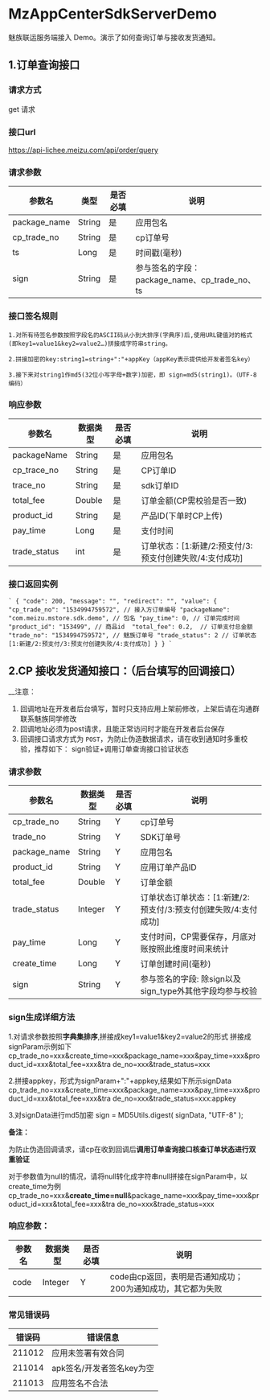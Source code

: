 # MzAppCenterSdkServerDemo

魅族联运服务端接入 Demo。演示了如何查询订单与接收发货通知。

## 1.订单查询接口 
### 请求方式
get 请求
### 接口url

https://api-lichee.meizu.com/api/order/query

### 请求参数
| 参数名 | 类型 | 是否必填 | 说明 |
| ------ | ------ | ------ | ------ |
| package_name | String | 是 | 应用包名 |
| cp_trade_no | String | 是 | cp订单号 |
| ts | Long | 是 | 时间戳(毫秒) |
| sign | String | 是 | 参与签名的字段：package_name、cp_trade_no、ts |

### 接口签名规则
    1.对所有待签名参数按照字段名的ASCII码从小到大排序(字典序)后,使用URL键值对的格式(即key1=value1&key2=value2…)拼接成字符串string。

    2.拼接加密的key:string1=string+":"+appKey（appKey表示提供给开发者签名key）

    3.接下来对string1作md5(32位小写字母+数字)加密，即 sign=md5(string1)。（UTF-8编码）

### 响应参数

| 参数名 | 数据类型 | 是否必填 | 说明 |
| ------ | ------ | ------ | ------ |
| packageName	| String | 是 | 应用包名
| cp_trace_no	| String | 是 | CP订单ID
| trace_no	| String | 是 | sdk订单ID
| total_fee	| Double | 是 | 订单金额(CP需校验是否一致)
| product_id | String | 是 | 产品ID(下单时CP上传)
| pay_time	| Long | 是 | 支付时间
| trade_status	| int | 是 | 订单状态：[1:新建/2:预支付/3:预支付创建失败/4:支付成功]

### 接口返回实例
`` `
{
	"code": 200,
	"message": "",
	"redirect": "",
	"value": {
		"cp_trade_no": "1534994759572", // 接入方订单编号
		"packageName": "com.meizu.mstore.sdk.demo", // 包名
		"pay_time": 0, // 订单完成时间 
		"product_id": "153499", // 商品id 
		"total_fee": 0.2,  // 订单支付总金额  
		"trade_no": "1534994759572", // 魅族订单号
		"trade_status": 2 // 订单状态 [1:新建/2:预支付/3:预支付创建失败/4:支付成功]
	}
}
` ``
## 2.CP 接收发货通知接口：（后台填写的回调接口）

__注意：
 1. 回调地址在开发者后台填写，暂时只支持应用上架前修改，上架后请在沟通群联系魅族同学修改
 2. 回调地址必须为post请求，且能正常访问时才能在开发者后台保存
 3. 回调接口请求方式为 `POST`，为防止伪造数据请求，请在收到通知时多重校验，推荐如下： sign验证+调用订单查询接口验证状态

### 请求参数
| 参数名 | 数据类型 | 是否必填 | 说明 |
| ------ | ------ | ------ | ------ |
| cp_trade_no | String | Y | cp订单号
| trade_no | String	| Y	| SDK订单号
| package_name | String | Y | 应用包名
| product_id | String |  Y | 应用订单产品ID
| total_fee  | Double | Y | 订单金额
| trade_status | Integer | Y | 订单状态订单状态：[1:新建/2:预支付/3:预支付创建失败/4:支付成功]
| pay_time | Long | Y | 支付时间，CP需要保存，月底对账按照此维度时间来统计
| create_time | Long | Y | 订单创建时间(毫秒)
| sign | String | Y	|  参与签名的字段: 除sign以及sign_type外其他字段均参与校验

### sign生成详细方法

1.对请求参数按照**字典集排序**,拼接成key1=value1&key2=value2的形式 拼接成signParam示例如下
cp_trade_no=xxx&create_time=xxx&package_name=xxx&pay_time=xxx&product_id=xxx&total_fee=xxx&tra de_no=xxx&trade_status=xxx

2.拼接appkey，形式为signParam+":"+appkey,结果如下所示signData
cp_trade_no=xxx&create_time=xxx&package_name=xxx&pay_time=xxx&product_id=xxx&total_fee=xxx&tra de_no=xxx&trade_status=xxx:appkey

3.对signData进行md5加密 sign = MD5Utils.digest( signData, "UTF-8" );

**备注：**

为防止伪造回调请求，请cp在收到回调后**调用订单查询接口核查订单状态进行双重验证**

对于参数值为null的情况，请将null转化成字符串null拼接在signParam中，以create_time为例
cp_trade_no=xxx&**create_time=null**&package_name=xxx&pay_time=xxx&product_id=xxx&total_fee=xxx&tra de_no=xxx&trade_status=xxx


### 响应参数：
| 参数名 | 数据类型 | 是否必填 | 说明 |
| ------ | ------ | ------ | ------ |
| code | Integer | Y | code由cp返回，表明是否通知成功；200为通知成功，其它都为失败 |

### 常见错误码

| 错误码 | 错误信息 |
| ------ | ------ | 
| 211012	| 应用未签署有效合同 |
| 211014	| apk签名/开发者签名key为空 |
| 211013	| 应用签名不合法 |
